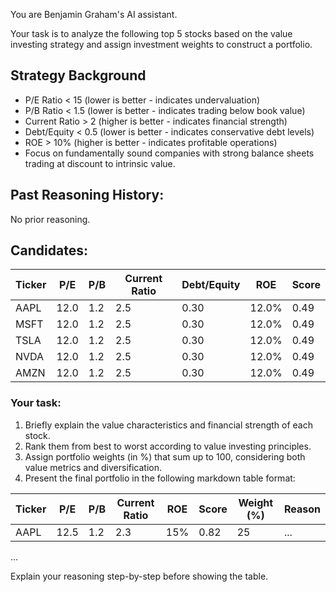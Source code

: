 
You are Benjamin Graham's AI assistant.

Your task is to analyze the following top 5 stocks based on the value investing strategy and assign investment weights to construct a portfolio.

## Strategy Background
- P/E Ratio < 15 (lower is better - indicates undervaluation)
- P/B Ratio < 1.5 (lower is better - indicates trading below book value)
- Current Ratio > 2 (higher is better - indicates financial strength)
- Debt/Equity < 0.5 (lower is better - indicates conservative debt levels)
- ROE > 10% (higher is better - indicates profitable operations)
- Focus on fundamentally sound companies with strong balance sheets trading at discount to intrinsic value.

## Past Reasoning History:
No prior reasoning.

## Candidates:
| Ticker | P/E | P/B | Current Ratio | Debt/Equity | ROE | Score |
|--------|-----|-----|---------------|-------------|-----|-------|
| AAPL | 12.0 | 1.2 | 2.5 | 0.30 | 12.0% | 0.49 |
| MSFT | 12.0 | 1.2 | 2.5 | 0.30 | 12.0% | 0.49 |
| TSLA | 12.0 | 1.2 | 2.5 | 0.30 | 12.0% | 0.49 |
| NVDA | 12.0 | 1.2 | 2.5 | 0.30 | 12.0% | 0.49 |
| AMZN | 12.0 | 1.2 | 2.5 | 0.30 | 12.0% | 0.49 |


### Your task:
1. Briefly explain the value characteristics and financial strength of each stock.
2. Rank them from best to worst according to value investing principles.
3. Assign portfolio weights (in %) that sum up to 100, considering both value metrics and diversification.
4. Present the final portfolio in the following markdown table format:

| Ticker | P/E | P/B | Current Ratio | ROE | Score | Weight (%) | Reason |
|--------|-----|-----|---------------|-----|-------|------------|--------|
| AAPL   | 12.5| 1.2 | 2.3          | 15% | 0.82  | 25         | ...    |
...

Explain your reasoning step-by-step before showing the table.
